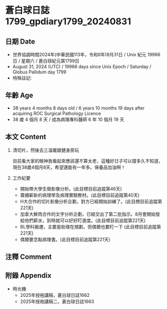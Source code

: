 [_metadata_:encoding]: - "utf-8"
[_metadata_:language]: - "zh-Hant-TW"
[_metadata_:fileformat]: - "markdown"
[_metadata_:MIME_type]: - "text/plain"
[_metadata_:markdown_version]: - "commonmark version 0.30"
[_metadata_:markdown_spec]: - "https://spec.commonmark.org/0.30/"

# 蒼白球日誌1799_gpdiary1799_20240831 #

## 日期 Date ##

* 世界協調時間2024年(中華民國113年，令和6年)8月31日 / Unix 紀元 19966 日 / 星期六 / 蒼白球紀元第1799日
* August 31, 2024 (UTC) / 19966 days since Unix Epoch / Saturday / Globus Pallidum day 1799
* 特殊註記:

## 年齡 Age ##

* 38 years 4 months 8 days old / 6 years 10 months 19 days after acquiring ROC Surgical Pathology Licence
* 38 歲 4 個月 8 天 / 成為病理專科醫師 6 年 10 個月 19 天

## 本文 Content ##

1. 清切片，然後去三溫暖跟健身房玩

    目前看大家的眼神我看起來應該還不算太老，這種好日子可以撐多久不知道，現在38歲4個月8天，希望還能有一年多。保養品加油啊！

2. 工作紀要

    - 開始帶大學生做影像分析。(此目標目前追蹤第46天)
    - 籌備嶄新的病理學及病理實驗教材。(此目標目前追蹤第40天)
    - H大合作的切片影像分析企劃，對方已經開始訓練了。(此目標目前追蹤第221天)
    - 加拿大鮮肉合作的文字分析企劃，已經交出了第二批指示。8月會開始發給他們薪水，到時就可以好好盯進度。(此目標目前追蹤第221天)
    - BL學科搬遷，主要是助理在規劃，但偶爾也要盯一下 (此目標目前追蹤第221天)
    - 偶爾要念點病理書。(此目標目前追蹤第221天)

## 注釋 Comment ##


## 附錄 Appendix ##

* 時光機
    - 2025年授袍講稿，蒼白球日誌1662
    - 2025年授袍講稿二，蒼白球日誌1663
